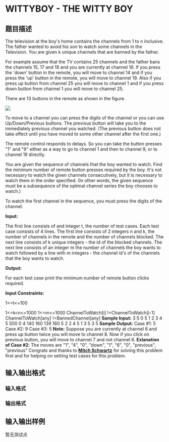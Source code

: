# WITTYBOY - THE WITTY BOY

## 题目描述

The television at the boy's home contains the channels from 1 to n inclusive. The father wanted to avoid his son to watch some channels in the Television. You are given k unique channels that are banned by the father.

For example assume that the TV contains 25 channels and the father bans the channels 15, 17 and 18 and you are currently at channel 16. If you press the 'down' button in the remote, you will move to channel 14 and if you press the 'up' button in the remote, you will move to channel 19. Also if you press up button from channel 25 you will move to channel 1 and if you press down button from channel 1 you will move to channel 25.

There are 13 buttons in the remote as shown in the figure.

![](https://cdn.luogu.com.cn/upload/vjudge_pic/SP13882/bfb56179d9ff1e1b9aef8daa3e332aa5e66f38f3.png)

To move to a channel you can press the digits of the channel or you can use Up/Down/Previous buttons. The previous button will take you to the immediately previous channel you watched. (The previous button does not take effect until you have moved to some other channel after the first one.)

The remote control responds to delays. So you can take the button presses "1" and "9" either as a way to go to channel 1 and then to channel 9, or to channel 19 directly.

You are given the sequence of channels that the boy wanted to watch. Find the minimum number of remote button presses required by the boy. It's not necessary to watch the given channels consecutively, but it is necessary to watch them in the order specified. (In other words, the given sequence must be a subsequence of the optimal channel series the boy chooses to watch.)

To watch the first channel in the sequence, you must press the digits of the channel.

**Input:**

The first line consists of and integer t, the number of test cases. Each test case consists of 4 lines. The first line consists of 2 integers n and k, the number of channels in the remote and the number of channels blocked. The next line consists of k unique integers - the id of the blocked channels. The next line consists of an integer m the number of channels the boy wants to watch followed by a line with m integers - the channel id's of the channels that the boy wants to watch.

**Output:**

For each test case print the minimum number of remote button clicks required.

**Input Constraints:**

1<=t<=100

1<=k<n<=1000 1<=m<=1000 ChannelToWatch\[i\] !=ChannelToWatch\[i-1\] ChannelToWatch\[any\] !=BannedChannel\[any\] **Sample Input:** 3 5 0 5 1 2 3 4 5 500 0 4 140 160 139 160 5 2 2 4 5 1 3 5 3 5 **Sample Output:** Case #1: 5 Case #2: 9 Case #3: 5 **Note:** Suppose you are currently at channel 6 and press up button twice you will move to channel 8. Now if you click on previous button, you will move to channel 7 and not channel 6. **Exlanation of Case #2**: The moves are "1", "4", "0", "down", "1", "6", "0", "previous", "previous" Congrats and thanks to **[Mitch Schwartz](../../../users/cyclops)** for solving this problem first and for helping on setting test cases for this problem.

## 输入输出格式

### 输入格式

### 输出格式

## 输入输出样例

暂无测试点

